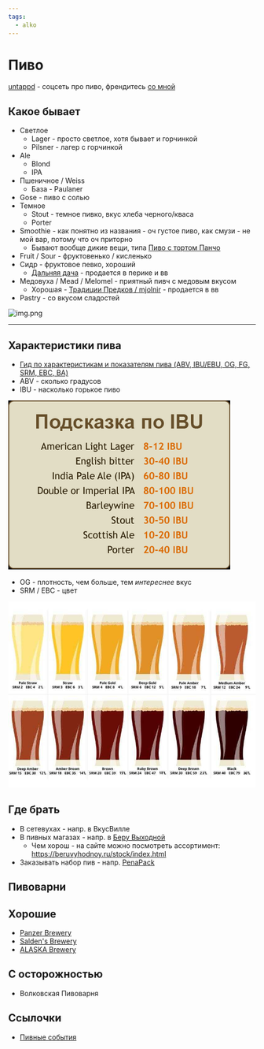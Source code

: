 ```yaml
---
tags:
  - alko
---
```


# Пиво

[untappd](https://untappd.com/) - соцсеть про пиво, френдитесь [со мной](https://untappd.com/user/potykion)

## Какое бывает

- Светлое
    - Lager - просто светлое, хотя бывает и горчинкой
    - Pilsner - лагер с горчинкой
- Ale
    - Blond
    - IPA
- Пшеничное / Weiss
    - База - Paulaner
- Gose - пиво с солью
- Темное
    - Stout - темное пивко, вкус хлеба черного/кваса
    - Porter
- Smoothie - как понятно из названия - оч густое пиво, как смузи - не мой вар, потому что оч приторно
    - Бывают вообще дикие вещи, типа [Пиво с тортом Панчо](https://untappd.com/b/kulinar-pancho/5209954)
- Fruit / Sour - фруктовенько / кисленько
- Сидр - фруктовое певко, хороший
    - [Дальняя дача](https://dadasidr.ru/) - продается в перике и вв
- Медовуха / Mead / Melomel - приятный пивч с медовым вкусом
    - Хорошая - [Традиции Предков / mjolnir](https://mjolnir.pro/) - продается в вв
- Pastry - со вкусом сладостей

![img.png](types-2.png)

---

## Характеристики пива

- [Гид по характеристикам и показателям пива (ABV, IBU/EBU, OG, FG, SRM, EBC, BA)](https://beers.su/articles/gid-po-harakteristikam-i-pokazatelyam-piva-abv-ibu-ebu-og-fg-srm-ebc-ba)
- ABV - сколько градусов
- IBU - насколько горькое пиво

![img.png](ibu.png)

- OG - плотность, чем больше, тем _интереснее_ вкус
- SRM / EBC - цвет

![img.png](color.png)

## Где брать

- В сетевухах - напр. в ВкусВилле
- В пивных магазах - напр. в [Беру Выходной](https://beruvyhodnoy.ru/)
    - Чем хорош - на сайте можно посмотреть ассортимент: https://beruvyhodnoy.ru/stock/index.html
- Заказывать набор пив - напр. [PenaPack](https://pena.moscow/)

## Пивоварни

## Хорошие

- [Panzer Brewery](https://untappd.com/PanzerBrewery)
- [Salden's Brewery](https://untappd.com/Saldens)
- [ALASKA Brewery](https://untappd.com/AlaskaBreweryCo)

## С осторожностью

- Волковская Пивоварня

## Ссылочки

- [Пивные события](https://beers.su/events)
